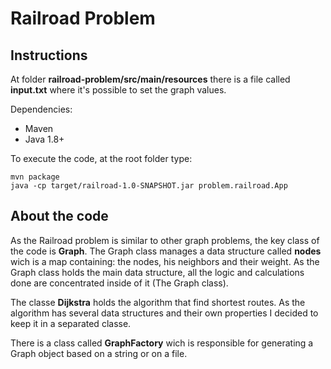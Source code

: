 # Railroad Problem

## Instructions
At folder **railroad-problem/src/main/resources** there is a file called **input.txt** where it's possible to set the graph values.

Dependencies: 
 - Maven 
 - Java 1.8+

To execute the code, at the root folder type:

```
mvn package
java -cp target/railroad-1.0-SNAPSHOT.jar problem.railroad.App
```

## About the code

As the Railroad problem is similar to other graph problems, the key class of the code is **Graph**. The Graph class manages a data structure called **nodes** wich is a map containing: the nodes, his neighbors and their weight. As the Graph class holds the main data structure, all the logic and calculations done are concentrated inside of it (The Graph class).

The classe **Dijkstra** holds the algorithm that find shortest routes. As the algorithm has several data structures and their own properties I decided to keep it in a separated classe.

There is a class called **GraphFactory** wich is responsible for generating a Graph object based on a string or on a file.

